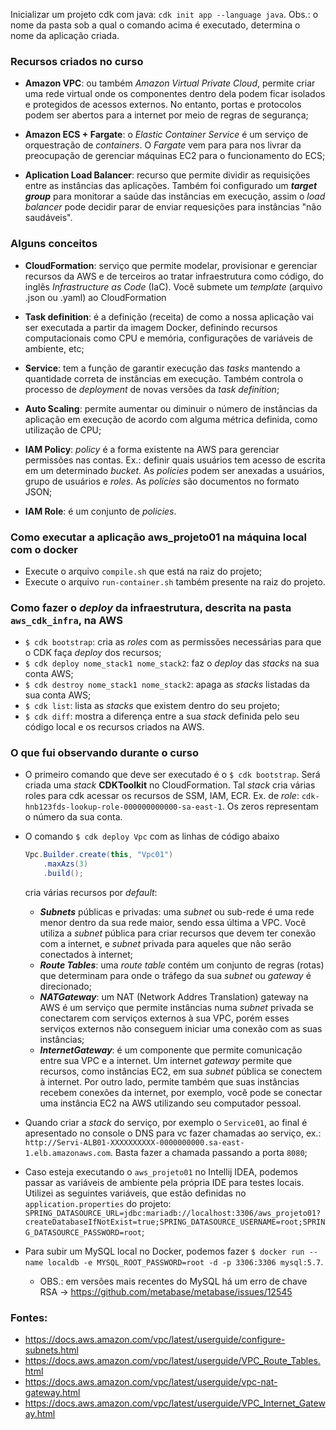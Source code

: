 

Inicializar um projeto cdk com java: `cdk init app --language java`. Obs.: o nome da pasta sob a qual o comando acima é executado, determina o nome da aplicação criada.


### Recursos criados no curso

* **Amazon VPC**: ou também *Amazon Virtual Private Cloud*, permite criar uma rede virtual onde os componentes dentro dela podem ficar isolados e protegidos de acessos externos. No entanto, portas e protocolos podem ser abertos para a internet por meio de regras de segurança;

* **Amazon ECS + Fargate**: o *Elastic Container Service* é um serviço de orquestração de *containers*. O *Fargate* vem para para nos livrar da preocupação de gerenciar máquinas EC2 para o funcionamento do ECS;

* **Aplication Load Balancer**: recurso que permite dividir as requisições entre as instâncias das aplicações. Também foi configurado um **_target group_** para monitorar a saúde das instâncias em execução, assim o *load balancer* pode decidir parar de enviar requesições para instâncias "não saudáveis".


### Alguns conceitos

* **CloudFormation**: serviço que permite modelar, provisionar e gerenciar recursos da AWS e de terceiros ao tratar infraestrutura como código, do inglês *Infrastructure as Code* (IaC). Você submete um *template* (arquivo .json ou .yaml) ao CloudFormation

* **Task definition**: é a definição (receita) de como a nossa aplicação vai ser executada a partir da imagem Docker, definindo recursos computacionais como CPU e memória, configurações de variáveis de ambiente, etc;

* **Service**: tem a função de garantir execução das *tasks* mantendo a quantidade correta de instâncias em execução. Também controla o processo de *deployment* de novas versões da *task definition*;

* **Auto Scaling**: permite aumentar ou diminuir o número de instâncias da aplicação em execução de acordo com alguma métrica definida, como utilização de CPU;

* **IAM Policy**: *policy* é a forma existente na AWS para gerenciar permissões nas contas. Ex.: definir quais usuários tem acesso de escrita em um determinado *bucket*. As *policies* podem ser anexadas a usuários, grupo de usuários e *roles*. As *policies* são documentos no formato JSON;

* **IAM Role**: é um conjunto de *policies*.

### Como executar a aplicação aws_projeto01 na máquina local com o docker

- Execute o arquivo `compile.sh` que está na raiz do projeto;
- Execute o arquivo `run-container.sh` também presente na raiz do projeto.

### Como fazer o *deploy* da infraestrutura, descrita na pasta `aws_cdk_infra`, na AWS

- `$ cdk bootstrap`: cria as *roles* com as permissões necessárias para que o CDK faça *deploy* dos recursos;
- `$ cdk deploy nome_stack1 nome_stack2`: faz o *deploy* das *stacks* na sua conta AWS;
- `$ cdk destroy nome_stack1 nome_stack2`: apaga as *stacks* listadas da sua conta AWS;
- `$ cdk list`: lista as *stacks* que existem dentro do seu projeto;
- `$ cdk diff`: mostra a diferença entre a sua *stack* definida pelo seu código local e os recursos criados na AWS.


### O que fui observando durante o curso

- O primeiro comando que deve ser executado é o `$ cdk bootstrap`. Será criada uma *stack* **CDKToolkit** no CloudFormation. Tal *stack* cria várias roles para cdk acessar os recursos de SSM, IAM, ECR. Ex. de *role*: `cdk-hnb123fds-lookup-role-000000000000-sa-east-1`. Os zeros representam o número da sua conta.

- O comando `$ cdk deploy Vpc` com as linhas de código abaixo
    ```java
    Vpc.Builder.create(this, "Vpc01")
        .maxAzs(3)
        .build();
    ``` 
    cria várias recursos por *default*:
    - ***Subnets*** públicas e privadas: uma *subnet* ou sub-rede é uma rede menor dentro da sua rede maior, sendo essa última a VPC. Você utiliza a *subnet* pública para criar recursos que devem ter conexão com a internet, e *subnet* privada para aqueles que não serão conectados à internet;
    - ***Route Tables***: uma *route table* contém um conjunto de regras (rotas) que determinam para onde o tráfego da sua *subnet* ou *gateway* é direcionado;
    - ***NATGateway***: um NAT (Network Addres Translation) gateway na AWS é um serviço que permite instâncias numa *subnet* privada se conectarem com serviços externos à sua VPC, porém esses serviços externos não conseguem iniciar uma conexão com as suas instâncias;
    - ***InternetGateway***: é um componente que permite comunicação entre sua VPC e a internet. Um internet *gateway* permite que recursos, como instâncias EC2, em sua *subnet* pública se conectem à internet. Por outro lado, permite também que suas instâncias recebem conexões da internet, por exemplo, você pode se conectar uma instância EC2 na AWS utilizando seu computador pessoal.

- Quando criar a *stack* do serviço, por exemplo o `Service01`, ao final é apresentado no console o DNS para vc fazer chamadas ao serviço, ex.: `http://Servi-ALB01-XXXXXXXXXX-0000000000.sa-east-1.elb.amazonaws.com`. Basta fazer a chamada passando a porta `8080`;

- Caso esteja executando  o `aws_projeto01` no Intellij IDEA, podemos passar as variáveis de ambiente pela própria IDE para testes locais. Utilizei as seguintes variáveis, que estão definidas no `application.properties` do projeto: `SPRING_DATASOURCE_URL=jdbc:mariadb://localhost:3306/aws_projeto01?createDatabaseIfNotExist=true;SPRING_DATASOURCE_USERNAME=root;SPRING_DATASOURCE_PASSWORD=root`;
- Para subir um MySQL local no Docker, podemos fazer `$ docker run --name localdb -e MYSQL_ROOT_PASSWORD=root -d -p 3306:3306 mysql:5.7`. 
   - OBS.: em versões mais recentes do MySQL há um erro de chave RSA -> https://github.com/metabase/metabase/issues/12545


### Fontes:
- https://docs.aws.amazon.com/vpc/latest/userguide/configure-subnets.html
- https://docs.aws.amazon.com/vpc/latest/userguide/VPC_Route_Tables.html
- https://docs.aws.amazon.com/vpc/latest/userguide/vpc-nat-gateway.html
- https://docs.aws.amazon.com/vpc/latest/userguide/VPC_Internet_Gateway.html
